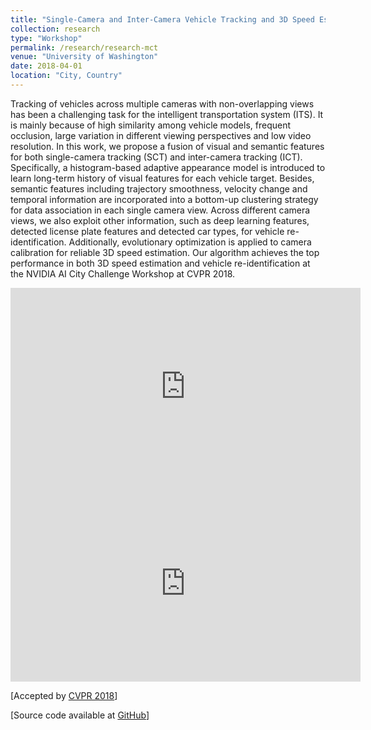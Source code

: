 ```yaml
---
title: "Single-Camera and Inter-Camera Vehicle Tracking and 3D Speed Estimation Based on Fusion of Visual and Semantic Features "
collection: research
type: "Workshop"
permalink: /research/research-mct
venue: "University of Washington"
date: 2018-04-01
location: "City, Country"
---
```


Tracking of vehicles across multiple cameras with non-overlapping views has been a challenging task for the intelligent transportation system (ITS). It is mainly because of high similarity among vehicle models, frequent occlusion, large variation in different viewing perspectives and low video resolution. In this work, we propose a fusion of visual and semantic features for both single-camera tracking (SCT) and inter-camera tracking (ICT). Specifically, a histogram-based adaptive appearance model is introduced to learn long-term history of visual features for each vehicle target. Besides, semantic features including trajectory smoothness, velocity change and temporal information are incorporated into a bottom-up clustering strategy for data association in each single camera view. Across different camera views, we also exploit other information, such as deep learning features, detected license plate features and detected car types, for vehicle re-identification. Additionally, evolutionary optimization is applied to camera calibration for reliable 3D speed estimation. Our algorithm achieves the top performance in both 3D speed estimation and vehicle re-identification at the NVIDIA AI City Challenge Workshop at CVPR 2018. 

<iframe width="560" height="315" src="https://www.youtube.com/embed/_i4numqiv7Y" frameborder="0" allow="autoplay; encrypted-media" allowfullscreen></iframe>

<iframe width="560" height="315" src="https://www.youtube.com/embed/Jlvh_KxHl40" frameborder="0" allow="autoplay; encrypted-media" allowfullscreen></iframe>

[Accepted by [CVPR 2018](http://cvpr2018.thecvf.com)]

[Source code available at [GitHub](https://github.com/zhengthomastang/2018AICity_TeamUW)]